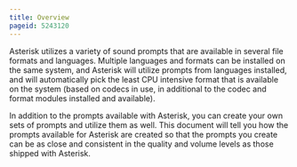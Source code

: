 ```yaml
---
title: Overview
pageid: 5243120
---
```


Asterisk utilizes a variety of sound prompts that are available in several file formats and languages. Multiple languages and formats can be installed on the same system, and Asterisk will utilize prompts from languages installed, and will automatically pick the least CPU intensive format that is available on the system (based on codecs in use, in additional to the codec and format modules installed and available). 


In addition to the prompts available with Asterisk, you can create your own sets of prompts and utilize them as well. This document will tell you how the prompts available for Asterisk are created so that the prompts you create can be as close and consistent in the quality and volume levels as those shipped with Asterisk.

